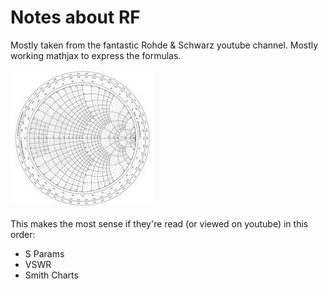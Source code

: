 # Notes about RF

Mostly taken from the fantastic Rohde & Schwarz youtube channel. Mostly working mathjax to express the formulas.

![Smith Chart with Annotations](smith_chart.jpg)

This makes the most sense if they're read (or viewed on youtube) in this order:
- S Params
- VSWR
- Smith Charts



